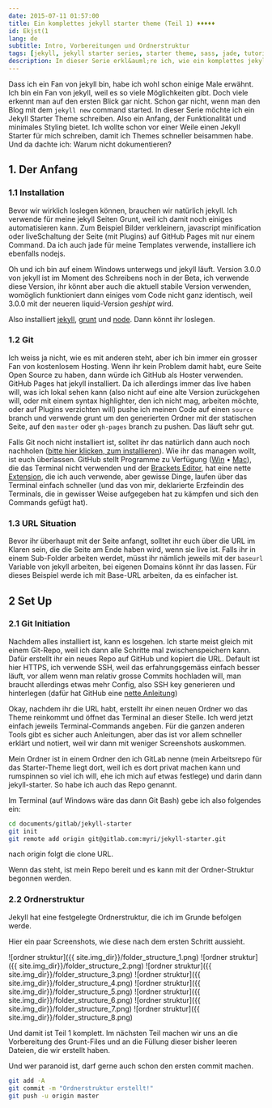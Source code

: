 ```yaml
---
date: 2015-07-11 01:57:00
title: Ein komplettes jekyll starter theme (Teil 1) ♦♦♦♦♦
id: Ekjst(1
lang: de
subtitle: Intro, Vorbereitungen und Ordnerstruktur
tags: [jekyll, jekyll starter series, starter theme, sass, jade, tutorial, ♦♦♦♦♦ ]
description: In dieser Serie erkl&auml;re ich, wie ein komplettes jekyll starter theme entsteht.
---
```

Dass ich ein Fan von jekyll bin, habe ich wohl schon einige Male erwähnt. Ich bin ein Fan von jekyll, weil es so viele Möglichkeiten gibt. Doch viele erkennt man auf den ersten Blick gar nicht. Schon gar nicht, wenn man den Blog mit dem `jekyll new` command started.
In dieser Serie möchte ich ein Jekyll Starter Theme schreiben. Also ein Anfang, der Funktionalität und minimales Styling bietet. Ich wollte schon vor einer Weile einen Jekyll Starter für mich schreiben, damit ich Themes schneller beisammen habe. Und da dachte ich: Warum nicht dokumentieren?

<!-- more -->

## 1. Der Anfang

### 1.1 Installation
Bevor wir wirklich loslegen können, brauchen wir natürlich jekyll. Ich verwende für meine jekyll Seiten Grunt, weil ich damit noch einiges automatisieren kann. Zum Beispiel Bilder verkleinern, javascript minification oder liveSchaltung der Seite (mit Plugins) auf GitHub Pages mit nur einem Command. Da ich auch jade für meine Templates verwende, installiere ich ebenfalls nodejs.

Oh und ich bin auf einem Windows unterwegs und jekyll läuft. Version 3.0.0 von jekyll ist im Moment des Schreibens noch in der Beta, ich verwende diese Version, ihr könnt aber auch die aktuell stabile Version verwenden, womöglich funktioniert dann einiges vom Code nicht ganz identisch, weil 3.0.0 mit der neueren liquid-Version _geshipt_ wird.

Also installiert [jekyll](http://jekyllrb.com/docs/installation/), [grunt](http://gruntjs.com/getting-started) und [node](https://nodejs.org/). Dann könnt ihr loslegen.

### 1.2 Git
Ich weiss ja nicht, wie es mit anderen steht, aber ich bin immer ein grosser Fan von kostenlosem Hosting. Wenn ihr kein Problem damit habt, eure Seite Open Source zu haben, dann würde ich GitHub als Hoster verwenden. GitHub Pages hat jekyll installiert. Da ich allerdings immer das live haben will, was ich lokal sehen kann (also nicht auf eine alte Version zurückgehen will, oder mit einem syntax highlighter, den ich nicht mag, arbeiten möchte, oder auf Plugins verzichten will) pushe ich meinen Code auf einen `source` branch und verwende grunt um den generierten Ordner mit der statischen Seite, auf den `master` oder `gh-pages` branch zu pushen. Das läuft sehr gut.

Falls Git noch nicht installiert ist, solltet ihr das natürlich dann auch noch nachholen ([bitte hier klicken, zum installieren](https://git-scm.com/)). Wie ihr das managen wollt, ist euch überlassen. GitHub stellt Programme zu Verfügung ([Win](https://windows.github.com/) &bull; [Mac](https://mac.github.com/)), die das Terminal nicht verwenden und der [Brackets Editor](http://brackets.io), hat eine nette [Extension](https://github.com/zaggino/brackets-git), die ich auch verwende, aber gewisse Dinge, laufen über das Terminal einfach schneller (und das von mir, deklarierte Erzfeindin des Terminals, die in gewisser Weise aufgegeben hat zu kämpfen und sich den Commands gefügt hat).

### 1.3 URL Situation
Bevor ihr überhaupt mit der Seite anfangt, solltet ihr euch über die URL im Klaren sein, die die Seite am Ende haben wird, wenn sie live ist. Falls ihr in einem Sub-Folder arbeiten werdet, müsst ihr nämlich jeweils mit der `baseurl` Variable von jekyll arbeiten, bei eigenen Domains könnt ihr das lassen.
Für dieses Beispiel werde ich mit Base-URL arbeiten, da es einfacher ist.

## 2 Set Up

### 2.1 Git Initiation
Nachdem alles installiert ist, kann es losgehen. Ich starte meist gleich mit einem Git-Repo, weil ich dann alle Schritte mal zwischenspeichern kann.
Dafür erstellt ihr ein neues Repo auf GitHub und kopiert die URL. Default ist hier HTTPS, ich verwende SSH, weil das erfahrungsgemäss einfach besser läuft, vor allem wenn man relativ grosse Commits hochladen will, man braucht allerdings etwas mehr Config, also SSH key generieren und hinterlegen (dafür hat GitHub eine [nette Anleitung](https://help.github.com/articles/generating-ssh-keys/#platform-all))

Okay, nachdem ihr die URL habt, erstellt ihr einen neuen Ordner wo das Theme reinkommt und öffnet das Terminal an dieser Stelle. Ich werd jetzt einfach jeweils Terminal-Commands angeben. Für die ganzen anderen Tools gibt es sicher auch Anleitungen, aber das ist vor allem schneller erklärt und notiert, weil wir dann mit weniger Screenshots auskommen.

Mein Ordner ist in einem Ordner den ich GitLab nenne (mein Arbeitsrepo für das Starter-Theme liegt dort, weil ich es dort privat machen kann und rumspinnen so viel ich will, ehe ich mich auf etwas festlege) und darin dann jekyll-starter. So habe ich auch das Repo genannt.

Im Terminal (auf Windows wäre das dann Git Bash) gebe ich also folgendes ein:

```bash
cd documents/gitlab/jekyll-starter
git init
git remote add origin git@gitlab.com:myri/jekyll-starter.git
```

nach origin folgt die clone URL.

Wenn das steht, ist mein Repo bereit und es kann mit der Ordner-Struktur begonnen werden.

### 2.2 Ordnerstruktur
Jekyll hat eine festgelegte Ordnerstruktur, die ich im Grunde befolgen werde.

Hier ein paar Screenshots, wie diese nach dem ersten Schritt aussieht.

![ordner struktur]({{ site.img_dir}}/folder_structure_1.png)
![ordner struktur]({{ site.img_dir}}/folder_structure_2.png)
![ordner struktur]({{ site.img_dir}}/folder_structure_3.png)
![ordner struktur]({{ site.img_dir}}/folder_structure_4.png)
![ordner struktur]({{ site.img_dir}}/folder_structure_5.png)
![ordner struktur]({{ site.img_dir}}/folder_structure_6.png)
![ordner struktur]({{ site.img_dir}}/folder_structure_7.png)
![ordner struktur]({{ site.img_dir}}/folder_structure_8.png)

Und damit ist Teil 1 komplett. Im nächsten Teil machen wir uns an die Vorbereitung des Grunt-Files und an die Füllung dieser bisher leeren Dateien, die wir erstellt haben.

Und wer paranoid ist, darf gerne auch schon den ersten commit machen.

```bash
git add -A
git commit -m "Ordnerstruktur erstellt!"
git push -u origin master
```